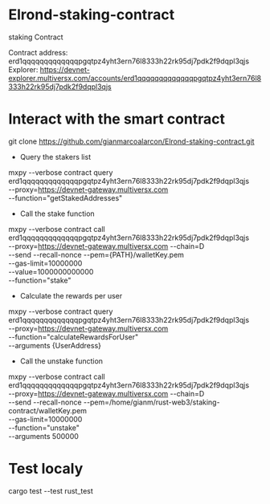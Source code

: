 # Elrond-staking-contract
staking Contract

Contract address: erd1qqqqqqqqqqqqqpgqtpz4yht3ern76l8333h22rk95dj7pdk2f9dqpl3qjs
Explorer: https://devnet-explorer.multiversx.com/accounts/erd1qqqqqqqqqqqqqpgqtpz4yht3ern76l8333h22rk95dj7pdk2f9dqpl3qjs

# Interact with the smart contract

git clone https://github.com/gianmarcoalarcon/Elrond-staking-contract.git

- Query the stakers list 

mxpy --verbose contract query erd1qqqqqqqqqqqqqpgqtpz4yht3ern76l8333h22rk95dj7pdk2f9dqpl3qjs \
    --proxy=https://devnet-gateway.multiversx.com \
    --function="getStakedAddresses"
    
- Call the stake function

mxpy --verbose contract call erd1qqqqqqqqqqqqqpgqtpz4yht3ern76l8333h22rk95dj7pdk2f9dqpl3qjs \
    --proxy=https://devnet-gateway.multiversx.com --chain=D \
    --send --recall-nonce --pem={PATH}/walletKey.pem \
    --gas-limit=10000000 \
    --value=1000000000000 \
    --function="stake"
  
- Calculate the rewards per user

mxpy --verbose contract query erd1qqqqqqqqqqqqqpgqtpz4yht3ern76l8333h22rk95dj7pdk2f9dqpl3qjs \
    --proxy=https://devnet-gateway.multiversx.com \
    --function="calculateRewardsForUser" \
    --arguments {UserAddress}
    
    
- Call the unstake function

mxpy --verbose contract call erd1qqqqqqqqqqqqqpgqtpz4yht3ern76l8333h22rk95dj7pdk2f9dqpl3qjs \
    --proxy=https://devnet-gateway.multiversx.com --chain=D \
    --send --recall-nonce --pem=/home/gianm/rust-web3/staking-contract/walletKey.pem \
    --gas-limit=10000000 \
    --function="unstake" \
    --arguments 500000
    
# Test localy 

  cargo test --test rust_test
